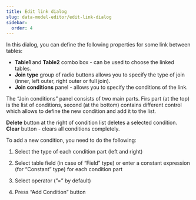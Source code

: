 ```yaml
---
title: Edit link dialog
slug: data-model-editor/edit-link-dialog
sidebar:
  order: 4
---
```


In this dialog, you can define the following properties for some link between tables:

* **Table1** and **Table2** combo box - can be used to choose the linked tables.
* **Join type** group of radio buttons allows you to specify the type of join (inner, left outer, right outer or full join).
* **Join conditions** panel - allows you to specify the conditions of the link.

The “Join conditions” panel consists of two main parts. Firs part (at the top) is the list of conditions, second (at the bottom) contains different control which allows to define the new condition and add it to the list.

**Delete** button at the right of condition list deletes a selected condition. **Clear** button - clears all conditions completely.

To add a new condition, you need to do the following:

1) Select the type of each condition part (left and right)

2) Select table field (in case of “Field” type) or enter a constant expression (for “Constant” type) for each condition part

3) Select operator (”=” by default)

4) Press “Add Condition” button
